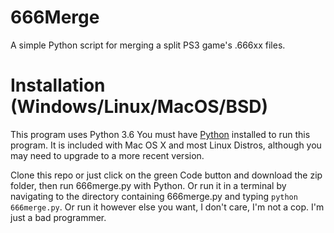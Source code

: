 # 666Merge
 A simple Python script for merging a split PS3 game's .666xx files.
 
 
 Installation (Windows/Linux/MacOS/BSD)
============
This program uses Python 3.6 You must have [Python](https://www.python.org/downloads/) installed to run this program. It is included with Mac OS X and most Linux Distros, although you may need to upgrade to a more recent version.

Clone this repo or just click on the green Code button and download the zip folder, then run 666merge.py with Python. Or run it in a terminal by navigating to the directory containing 666merge.py and typing `python 666merge.py`. Or run it however else you want, I don't care, I'm not a cop. I'm just a bad programmer.
